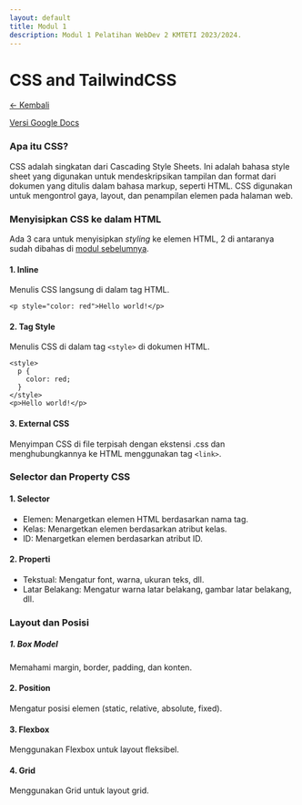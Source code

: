 ```yaml
---
layout: default
title: Modul 1
description: Modul 1 Pelatihan WebDev 2 KMTETI 2023/2024.
---
```


# **CSS and TailwindCSS**
[← Kembali](./)

[Versi Google Docs](https://docs.google.com/document/d/1wa5O2ZyeqsU9dBnCOjotH5rwXc1apYnosM_5K1dEgCc/edit?usp=sharing)

### **Apa itu CSS?**
CSS adalah singkatan dari Cascading Style Sheets. Ini adalah bahasa style sheet yang digunakan untuk mendeskripsikan tampilan dan format dari dokumen yang ditulis dalam bahasa markup, seperti HTML. CSS digunakan untuk mengontrol gaya, layout, dan penampilan elemen pada halaman web.

### **Menyisipkan CSS ke dalam HTML**
Ada 3 cara untuk menyisipkan *styling* ke elemen HTML, 2 di antaranya sudah dibahas di [modul sebelumnya](./modul1.html).

#### **1. Inline**
Menulis CSS langsung di dalam tag HTML.

`<p style="color: red">Hello world!</p>`

#### **2. Tag Style**
Menulis CSS di dalam tag `<style>` di dokumen HTML.

```
<style>
  p {
    color: red;
  }
</style>
<p>Hello world!</p>
```

#### **3. External CSS**
Menyimpan CSS di file terpisah dengan ekstensi .css dan menghubungkannya ke HTML menggunakan tag `<link>`.

### **Selector dan Property CSS**

#### **1. Selector**
- Elemen: Menargetkan elemen HTML berdasarkan nama tag.
- Kelas: Menargetkan elemen berdasarkan atribut kelas.
- ID: Menargetkan elemen berdasarkan atribut ID.

#### **2. Properti**
- Tekstual: Mengatur font, warna, ukuran teks, dll.
- Latar Belakang: Mengatur warna latar belakang, gambar latar belakang, dll.

### **Layout dan Posisi**
##### **1. Box Model**
Memahami margin, border, padding, dan konten.

#### **2. Position**
Mengatur posisi elemen (static, relative, absolute, fixed).

#### **3. Flexbox**
Menggunakan Flexbox untuk layout fleksibel.

#### **4. Grid** 
Menggunakan Grid untuk layout grid.

